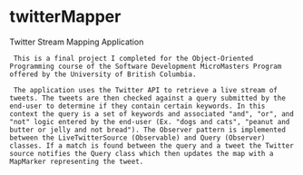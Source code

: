 # twitterMapper
Twitter Stream Mapping Application

     This is a final project I completed for the Object-Oriented Programming course of the Software Development MicroMasters Program offered by the University of British Columbia.
     
     The application uses the Twitter API to retrieve a live stream of tweets. The tweets are then checked against a query submitted by the end-user to determine if they contain certain keywords. In this context the query is a set of keywords and associated "and", "or", and "not" logic entered by the end-user (Ex. "dogs and cats", "peanut and butter or jelly and not bread"). The Observer pattern is implemented between the LiveTwitterSource (Observable) and Query (Observer) classes. If a match is found between the query and a tweet the Twitter source notifies the Query class which then updates the map with a MapMarker representing the tweet.

